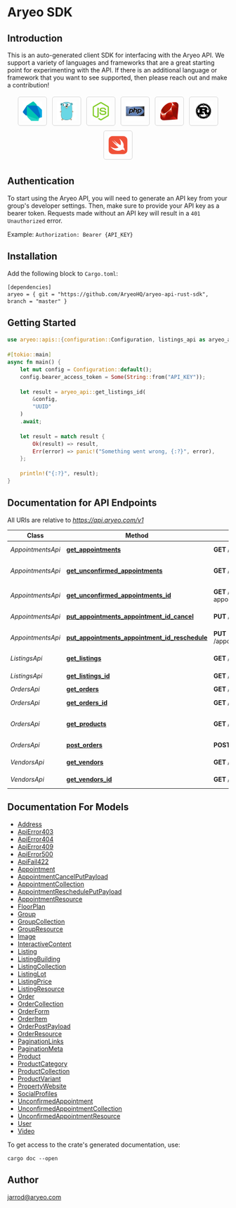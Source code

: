 # Aryeo SDK

## Introduction

This is an auto-generated client SDK for interfacing with the Aryeo API. We support a variety of languages and frameworks that are a great starting point for experimenting with the API. If there is an additional language or framework that you want to see supported, then please reach out and make a contribution!

<p align="center"> <a href="https://github.com/AryeoHQ/aryeo-api-dart-sdk"><img src="https://raw.githubusercontent.com/AryeoHQ/aryeo-api-docs/master/public/images/dart.svg" alt="Dart" width="44" style="padding:10px;border: 1px solid #d3d3d3;border-radius: 5px;margin:4px;"/></a> <a href="https://github.com/AryeoHQ/aryeo-api-go-sdk"><img src="https://raw.githubusercontent.com/AryeoHQ/aryeo-api-docs/master/public/images/go.svg" alt="Go" width="44" style="padding:10px;border: 1px solid #d3d3d3;border-radius: 5px;margin:4px;"/></a> <a href="https://github.com/AryeoHQ/aryeo-api-js-sdk"><img src="https://raw.githubusercontent.com/AryeoHQ/aryeo-api-docs/master/public/images/js.svg" alt="Node JS" width="44" style="padding:10px;border: 1px solid #d3d3d3;border-radius: 5px;margin:4px;"/></a> <a href="https://github.com/AryeoHQ/aryeo-api-php-sdk"><img src="https://raw.githubusercontent.com/AryeoHQ/aryeo-api-docs/master/public/images/php.svg" alt="PHP" width="44" style="padding:10px;border: 1px solid #d3d3d3;border-radius: 5px;margin:4px;"/></a> <a href="https://github.com/AryeoHQ/aryeo-api-ruby-sdk"><img src="https://raw.githubusercontent.com/AryeoHQ/aryeo-api-docs/master/public/images/ruby.svg" alt="Ruby" width="44" style="padding:10px;border: 1px solid #d3d3d3;border-radius: 5px;margin:4px;"/></a> <a href="https://github.com/AryeoHQ/aryeo-api-rust-sdk"><img src="https://raw.githubusercontent.com/AryeoHQ/aryeo-api-docs/master/public/images/rust.svg" alt="Rust" width="44" style="padding:10px;border: 1px solid #d3d3d3;border-radius: 5px;margin:4px;"/></a> <a href="https://github.com/AryeoHQ/aryeo-api-swift-sdk"><img src="https://raw.githubusercontent.com/AryeoHQ/aryeo-api-docs/master/public/images/swift.svg" alt="Swift" width="44" style="padding:10px;border: 1px solid #d3d3d3;border-radius: 5px;margin:4px;"/></a> </p>

## Authentication

To start using the Aryeo API, you will need to generate an API key from your group's developer settings. Then, make sure to provide your API key as a bearer token. Requests made without an API key will result in a `401 Unauthorized` error.

Example: `Authorization: Bearer {API_KEY}`

## Installation

Add the following block to `Cargo.toml`:

```
[dependencies]
aryeo = { git = "https://github.com/AryeoHQ/aryeo-api-rust-sdk", branch = "master" }
```

## Getting Started

```rust
use aryeo::apis::{configuration::Configuration, listings_api as aryeo_api};

#[tokio::main]
async fn main() {
    let mut config = Configuration::default();    
    config.bearer_access_token = Some(String::from("API_KEY"));
    
    let result = aryeo_api::get_listings_id(
        &config, 
        "UUID"
    )
    .await;

    let result = match result {
        Ok(result) => result,
        Err(error) => panic!("Something went wrong, {:?}", error),
    };
    
    println!("{:?}", result);
}
```

## Documentation for API Endpoints

All URIs are relative to *https://api.aryeo.com/v1*

Class | Method | HTTP request | Description
------------ | ------------- | ------------- | -------------
*AppointmentsApi* | [**get_appointments**](docs/AppointmentsApi.md#get_appointments) | **GET** /appointments | List all appointments.
*AppointmentsApi* | [**get_unconfirmed_appointments**](docs/AppointmentsApi.md#get_unconfirmed_appointments) | **GET** /unconfirmed-appointments | List all unconfirmed appointments.
*AppointmentsApi* | [**get_unconfirmed_appointments_id**](docs/AppointmentsApi.md#get_unconfirmed_appointments_id) | **GET** /unconfirmed-appointments/{unconfirmed_appointment_id} | Retrieve an unconfirmed appointment.
*AppointmentsApi* | [**put_appointments_appointment_id_cancel**](docs/AppointmentsApi.md#put_appointments_appointment_id_cancel) | **PUT** /appointments/{appointment_id}/cancel | Cancel an appointment.
*AppointmentsApi* | [**put_appointments_appointment_id_reschedule**](docs/AppointmentsApi.md#put_appointments_appointment_id_reschedule) | **PUT** /appointments/{appointment_id}/reschedule | Reschedule an appointment.
*ListingsApi* | [**get_listings**](docs/ListingsApi.md#get_listings) | **GET** /listings | List all listings.
*ListingsApi* | [**get_listings_id**](docs/ListingsApi.md#get_listings_id) | **GET** /listings/{listing_id} | Retrieve a listing.
*OrdersApi* | [**get_orders**](docs/OrdersApi.md#get_orders) | **GET** /orders | List all orders.
*OrdersApi* | [**get_orders_id**](docs/OrdersApi.md#get_orders_id) | **GET** /orders/{order_id} | Retrieve an order.
*OrdersApi* | [**get_products**](docs/OrdersApi.md#get_products) | **GET** /products | Get products available to a group.
*OrdersApi* | [**post_orders**](docs/OrdersApi.md#post_orders) | **POST** /orders | Create an order.
*VendorsApi* | [**get_vendors**](docs/VendorsApi.md#get_vendors) | **GET** /vendors | List all vendors.
*VendorsApi* | [**get_vendors_id**](docs/VendorsApi.md#get_vendors_id) | **GET** /vendors/{vendor_id} | Retrieve a vendor.


## Documentation For Models

 - [Address](docs/Address.md)
 - [ApiError403](docs/ApiError403.md)
 - [ApiError404](docs/ApiError404.md)
 - [ApiError409](docs/ApiError409.md)
 - [ApiError500](docs/ApiError500.md)
 - [ApiFail422](docs/ApiFail422.md)
 - [Appointment](docs/Appointment.md)
 - [AppointmentCancelPutPayload](docs/AppointmentCancelPutPayload.md)
 - [AppointmentCollection](docs/AppointmentCollection.md)
 - [AppointmentReschedulePutPayload](docs/AppointmentReschedulePutPayload.md)
 - [AppointmentResource](docs/AppointmentResource.md)
 - [FloorPlan](docs/FloorPlan.md)
 - [Group](docs/Group.md)
 - [GroupCollection](docs/GroupCollection.md)
 - [GroupResource](docs/GroupResource.md)
 - [Image](docs/Image.md)
 - [InteractiveContent](docs/InteractiveContent.md)
 - [Listing](docs/Listing.md)
 - [ListingBuilding](docs/ListingBuilding.md)
 - [ListingCollection](docs/ListingCollection.md)
 - [ListingLot](docs/ListingLot.md)
 - [ListingPrice](docs/ListingPrice.md)
 - [ListingResource](docs/ListingResource.md)
 - [Order](docs/Order.md)
 - [OrderCollection](docs/OrderCollection.md)
 - [OrderForm](docs/OrderForm.md)
 - [OrderItem](docs/OrderItem.md)
 - [OrderPostPayload](docs/OrderPostPayload.md)
 - [OrderResource](docs/OrderResource.md)
 - [PaginationLinks](docs/PaginationLinks.md)
 - [PaginationMeta](docs/PaginationMeta.md)
 - [Product](docs/Product.md)
 - [ProductCategory](docs/ProductCategory.md)
 - [ProductCollection](docs/ProductCollection.md)
 - [ProductVariant](docs/ProductVariant.md)
 - [PropertyWebsite](docs/PropertyWebsite.md)
 - [SocialProfiles](docs/SocialProfiles.md)
 - [UnconfirmedAppointment](docs/UnconfirmedAppointment.md)
 - [UnconfirmedAppointmentCollection](docs/UnconfirmedAppointmentCollection.md)
 - [UnconfirmedAppointmentResource](docs/UnconfirmedAppointmentResource.md)
 - [User](docs/User.md)
 - [Video](docs/Video.md)


To get access to the crate's generated documentation, use:

```
cargo doc --open
```

## Author

jarrod@aryeo.com

